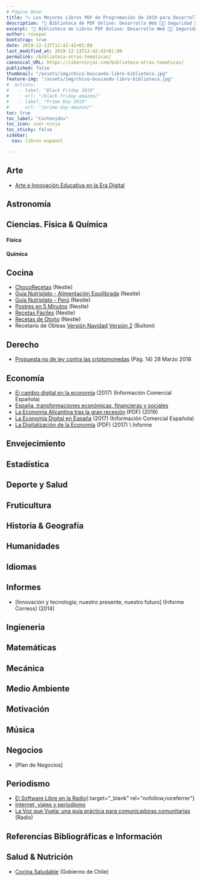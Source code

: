 ```yaml
---
# Página Base
title: "▷ Los Mejores Libros PDF de Programación de 2019 para Desarrolladores 📚"
description: "🚀 Biblioteca de PDF Online: Desarrollo Web 👩‍💻 Seguridad 🔐 Robótica 🤖 Redes 🕸 Criptomonedas 🏠 Domótica 💻 & Más ¡💥 100% GRATIS y en ESPAÑOL 💥!"
excerpt: "🚀 Biblioteca de Libros PDF Online: Desarrollo Web 👩‍💻 Seguridad 🔐 Robótica 🤖 Redes 🕸 Criptomonedas 🏠 Domótica 💻 & Más ¡100% GRATIS y en ESPAÑOL 💥!"
author: rosepac
bootstrap: true
date: 2019-12-13TT12:42:42+01:00
last_modified_at: 2019-12-13T12:42:42+01:00
permalink: /biblioteca-otras-tematicas/
canonical_URL: https://ciberninjas.com/biblioteca-otras-tematicas/
published: false
thumbnail: "/assets/img/chico-buscando-libro-biblioteca.jpg"
feature-img: "/assets/img/chico-buscando-libro-biblioteca.jpg"
#  actions:
#    - label: "Black Friday 2019"
#      url: "/black-friday-amazon/"
#    - label: "Prime Day 2019"
#      url: "/prime-day-amazon/"
toc: true
toc_label: "Contenidos"
toc_icon: user-ninja
toc_sticky: false
sidebar:
  nav: libros-espanol

---
```


## Arte

* [Arte e Innovación Educativa en la Era Digital](http://www.laboralcentrodearte.org/es/files/2018/arte-e-innovacion-educativa-en-la-era-digital)

## Astronomía


## Ciencias. Física & Química

#### Física

#### Química

## Cocina

* [ChocoRecetas](https://www.nestle.es/cualificacion/pdf/v2/01_Recetario_5%20minutos.pdf) (Nestle)
* [Guía Nutriplato - Alimentación Equilibrada](https://www.nutriplatonestle.es/nutritest/_docs/guia-nutriplato-nestle.pdf) (Nestle)
* [Guía Nutriplato - Perú](https://www.nestle.com.pe/sites/g/files/pydnoa276/files/asset-library/documents/nestle_plato_guia_nutricionistas.pdf) (Nestle)
* [Postres en 5 Minutos](https://www.nestle.es/cualificacion/pdf/v2/01_Recetario_5%20minutos.pdf) (Nestle)
* [Recetas Fáciles](http://www.nestle.es/ayudanosamejorar/Descargas/RECETAS_FACILES.pdf) (Nestle)
* [Recetas de Otoño](https://www.nestlecocina.es/descargas/nestle_cocina/recetario-otono-2019.pdf) (Nestle)
* Recetario de Obleas [Versión Navidad](https://www.nestlecocina.es/descargas/buitoni/recetario-obleas-navidad-2019.pdf) [Versión 2](https://www.nestlecocina.es/descargas/buitoni/recetario-de-obleas.pdf) (Buitoni)

<!-- https://www.google.com/search?rls=com.microsoft%3Aen-US&biw=1600&bih=757&sxsrf=ACYBGNTfVddYLKQLHPv_ixE6v0rRKH3Hsw%3A1576596786562&ei=MvX4XbjxIYaRlwTZ-o2ABQ&q=nestle+recetas+pdf&oq=nestle+recetas+pdf&gs_l=psy-ab.3..0i7i30j0i30j0i8i30l5.8552.9788..10182...0.0..0.140.1003.6j4......0....1..gws-wiz.......35i39j0i8i7i30.LK-B9qim60c&ved=0ahUKEwi40qrbgL3mAhWGyIUKHVl9A1AQ4dUDCAs&uact=5 -->

## Derecho

* [Propuesta no de ley contra las criptomonedas](http://www.congreso.es/public_oficiales/L12/CONG/BOCG/D/BOCG-12-D-321.PDF) (Pág. 14) 28 Marzo 2018

## Economía

* [El cambio digital en la economía](http://www.presidencia.gva.es/documents/166658342/166725599/Ejemplar+897/a5705a87-5cd7-400e-b055-34e103eb10ab) (2017) (Información Comercial Española)
* [España, transformaciones económicas, financieras y sociales](https://www.afi.es/webAfi/descargas/1711320/1252800/Espana-1987-2017-transformaciones-economicas-financieras-y-sociales.pdf)
* [La Economía Alicantina tras la gran recesión](https://www.diarioinformacion.com/estaticos/anuario-economico-2019/anuario-economico-2019.pdf) (PDF) (2019)
* [La Economía Digital en España](https://circulodeempresarios.org/transformacion-digital/wp-content/uploads/PublicacionesInteres/01.ICE%20898.pdf) (2017) (Información Comercial Española)
* [La Digitalización de la Economía](http://www.ces.es/documents/10180/4509980/Inf0317.pdf) (PDF) (2017) \ Informe

## Envejecimiento

## Estadística

## Deporte y Salud

## Fruticultura

## Historia & Geografía

## Humanidades

## Idiomas

## Informes

* [Innovación y tecnología; nuestro presente, nuestro futuro] (Informe Correos) (2014)
 
## Ingienería

## Matemáticas

## Mecánica

## Medio Ambiente

## Motivación

## Música

## Negocios

* [Plan de Negocios]

## Periodismo

* [El Software Libre en la Radio](https://cempazuchitl.org/2020/01/22/manual-el-software-libre-en-la-radio/){:target="_blank" rel="nofollow,noreferrer"}
* [Internet, viajes y periodismo](http://openaccess.uoc.edu/webapps/o2/bitstream/10609/268/4/Internet%2C%20viajes%20y%20periodismo_Bloque1.pdf)
* [La Voz que Vuela: una guía práctica para comunicadoras comunitarias](https://cempazuchitl.org/2020/01/21/libro-la-voz-que-vuela-una-guia-practica-para-comunicadoras-comunitarias-comppa/) (Radio)

## Referencias Bibliográficas e Información

## Salud & Nutrición

* [Cocina Saludable](https://inta.cl/wp-content/uploads/2018/03/cocina_saludable.pdf) (Gobierno de Chile)
<!-- https://www.google.com/search?q=recetas+ideales+nestle+pdf&rls=com.microsoft:en-US&sxsrf=ACYBGNRHic0F7oYW5hdzqAgQkOs9wYAmgw:1576596851620&ei=c_X4XfnDJZCelwShk5lY&start=10&sa=N&ved=2ahUKEwi5ya36gL3mAhUQz4UKHaFJBgsQ8NMDegQICxA7&biw=1600&bih=757 -->